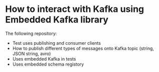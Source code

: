 # How to interact with Kafka using Embedded Kafka library

The following repository:

- Test uses publishing and consumer clients
- How to publish different types of messages onto Kafka topic (string, JSON string, avro)
- Uses embedded Kafka in tests 
- Uses embedded schema registory 
